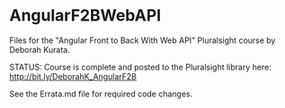 # AngularF2BWebAPI
Files for the "Angular Front to Back With Web API" Pluralsight course by Deborah Kurata.

STATUS: Course is complete and posted to the Pluralsight library here: http://bit.ly/DeborahK_AngularF2B

See the Errata.md file for required code changes.
